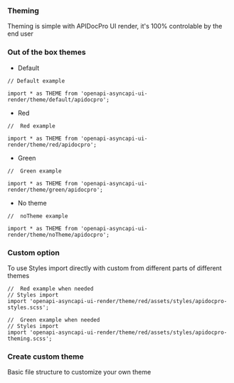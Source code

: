 ### Theming

Theming is simple with APIDocPro UI render, it's 100% controlable by the end user





### Out of the box themes

- Default
```text
// Default example

import * as THEME from 'openapi-asyncapi-ui-render/theme/default/apidocpro';

```

- Red
```text
//  Red example 

import * as THEME from 'openapi-asyncapi-ui-render/theme/red/apidocpro';

```

- Green
```text
//  Green example 

import * as THEME from 'openapi-asyncapi-ui-render/theme/green/apidocpro';

```

- No theme
```text
//  noTheme example

import * as THEME from 'openapi-asyncapi-ui-render/theme/noTheme/apidocpro';

```

### Custom option 
To use Styles import directly with custom from different parts of different themes

```text
//  Red example when needed
// Styles import
import 'openapi-asyncapi-ui-render/theme/red/assets/styles/apidocpro-styles.scss';

//  Green example when needed
// Styles import
import 'openapi-asyncapi-ui-render/theme/red/assets/styles/apidocpro-theming.scss';
```

### Create custom theme

Basic file structure to customize your own theme
```js {"file": "../noTheme/noTheme.js"}


```
